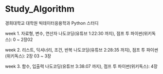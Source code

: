 # Study_Algorithm

경희대학교 대학원 빅데이터응용학과 Python 스터디

week 1. 자료형, 변수, 연산자
나도코딩(유튜브 1:22:30 까지), 점프 투 파이썬(위키독스): 0 ~ 2장02 

week 2. 리스트, 딕셔너리, 조건, 반복
나도코딩(유튜브 2:28:35 까지), 점프 투 파이썬(위키독스): 2장 03 ~ 3장

week 3. 함수, 입출력
나도코딩(유튜브 3:38:07 까지), 점프 투 파이썬(위키독스): 4장


